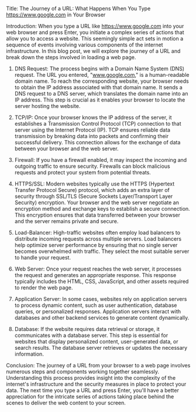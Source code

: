 Title: The Journey of a URL: What Happens When You Type https://www.google.com in Your Browser

Introduction:
When you type a URL like https://www.google.com into your web browser and press Enter, you initiate a complex series of actions that allow you to access a website. This seemingly simple act sets in motion a sequence of events involving various components of the internet infrastructure. In this blog post, we will explore the journey of a URL and break down the steps involved in loading a web page.

1. DNS Request:
The process begins with a Domain Name System (DNS) request. The URL you entered, "www.google.com," is a human-readable domain name. To reach the corresponding website, your browser needs to obtain the IP address associated with that domain name. It sends a DNS request to a DNS server, which translates the domain name into an IP address. This step is crucial as it enables your browser to locate the server hosting the website.

2. TCP/IP:
Once your browser knows the IP address of the server, it establishes a Transmission Control Protocol (TCP) connection to that server using the Internet Protocol (IP). TCP ensures reliable data transmission by breaking data into packets and confirming their successful delivery. This connection allows for the exchange of data between your browser and the web server.

3. Firewall:
If you have a firewall enabled, it may inspect the incoming and outgoing traffic to ensure security. Firewalls can block malicious requests and protect your system from potential threats.

4. HTTPS/SSL:
Modern websites typically use the HTTPS (Hypertext Transfer Protocol Secure) protocol, which adds an extra layer of security through SSL/TLS (Secure Sockets Layer/Transport Layer Security) encryption. Your browser and the web server negotiate an encryption method and exchange keys to establish a secure connection. This encryption ensures that data transferred between your browser and the server remains private and secure.

5. Load-Balancer:
High-traffic websites often employ load balancers to distribute incoming requests across multiple servers. Load balancers help optimize server performance by ensuring that no single server becomes overwhelmed with traffic. They select the most suitable server to handle your request.

6. Web Server:
Once your request reaches the web server, it processes the request and generates an appropriate response. This response typically includes the HTML, CSS, JavaScript, and other assets required to render the web page.

7. Application Server:
In some cases, websites rely on application servers to process dynamic content, such as user authentication, database queries, or personalized responses. Application servers interact with databases and other backend services to generate content dynamically.

8. Database:
If the website requires data retrieval or storage, it communicates with a database server. This step is essential for websites that display personalized content, user-generated data, or search results. The database server retrieves or updates the necessary information.

Conclusion:
The journey of a URL from your browser to a web page involves numerous steps and components working together seamlessly. Understanding this process provides insight into the complexity of the internet's infrastructure and the security measures in place to protect your data. The next time you type a URL and press Enter, you'll have a better appreciation for the intricate series of actions taking place behind the scenes to deliver the web content to your screen.
